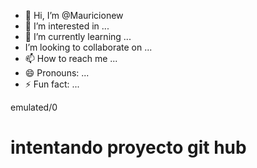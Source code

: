 - 👋 Hi, I’m @Mauricionew
- 👀 I’m interested in ...
- 🌱 I’m currently learning ...
- I’m looking to collaborate on ...
- 📫 How to reach me ...
- 😄 Pronouns: ...
- ⚡ Fun fact: ...

<!---
Mauricionew/Mauricionew is a ✨ special ✨ repository because its `README.md` (this file) appears on your GitHub profile.
You can click the Preview link to take a look at your changes.
--->emulated/0
# intentando proyecto git hub
